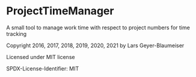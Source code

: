 # ProjectTimeManager
A small tool to manage work time with respect to project numbers for time tracking

Copyright 2016, 2017, 2018, 2019, 2020, 2021 by Lars Geyer-Blaumeiser

Licensed under MIT license

SPDX-License-Identifier: MIT
